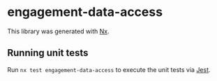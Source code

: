 # engagement-data-access

This library was generated with [Nx](https://nx.dev).

## Running unit tests

Run `nx test engagement-data-access` to execute the unit tests via [Jest](https://jestjs.io).

